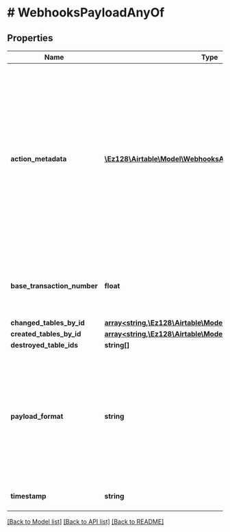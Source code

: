 # # WebhooksPayloadAnyOf

## Properties

Name | Type | Description | Notes
------------ | ------------- | ------------- | -------------
**action_metadata** | [**\Ez128\Airtable\Model\WebhooksAction**](WebhooksAction.md) | The action responsible for the change. We may add additional sources or source metadata in the future and this will not be considered a breaking change. API consumers are expected to handle unknown sources gracefully. |
**base_transaction_number** | **float** | A number which can be used to determine all changes within a transaction. |
**changed_tables_by_id** | [**array<string,\Ez128\Airtable\Model\WebhooksTableChanged>**](WebhooksTableChanged.md) |  | [optional]
**created_tables_by_id** | [**array<string,\Ez128\Airtable\Model\WebhooksTableCreated>**](WebhooksTableCreated.md) |  | [optional]
**destroyed_table_ids** | **string[]** |  | [optional]
**payload_format** | **string** | The payload format&#39;s version number. This is currently just v0, but it may be increased in the future for breaking payload changes. |
**timestamp** | **string** | The time the action occurred. |

[[Back to Model list]](../../README.md#models) [[Back to API list]](../../README.md#endpoints) [[Back to README]](../../README.md)
